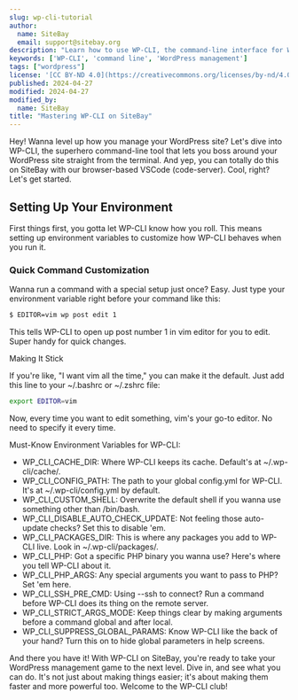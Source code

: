 ```yaml
---
slug: wp-cli-tutorial
author:
  name: SiteBay
  email: support@sitebay.org
description: "Learn how to use WP-CLI, the command-line interface for WordPress, to manage your SiteBay WordPress sites more efficiently."
keywords: ['WP-CLI', 'command line', 'WordPress management']
tags: ["wordpress"]
license: '[CC BY-ND 4.0](https://creativecommons.org/licenses/by-nd/4.0)'
published: 2024-04-27
modified: 2024-04-27
modified_by:
  name: SiteBay
title: "Mastering WP-CLI on SiteBay"
---
```


Hey! Wanna level up how you manage your WordPress site? Let's dive into WP-CLI, the superhero command-line tool that lets you boss around your WordPress site straight from the terminal. And yep, you can totally do this on SiteBay with our browser-based VSCode (code-server). Cool, right? Let's get started.

## Setting Up Your Environment
First things first, you gotta let WP-CLI know how you roll. This means setting up environment variables to customize how WP-CLI behaves when you run it.

### Quick Command Customization
Wanna run a command with a special setup just once? Easy. Just type your environment variable right before your command like this:

```bash
$ EDITOR=vim wp post edit 1
```

This tells WP-CLI to open up post number 1 in vim editor for you to edit. Super handy for quick changes.

Making It Stick

If you're like, "I want vim all the time," you can make it the default. Just add this line to your ~/.bashrc or ~/.zshrc file:

```bash
export EDITOR=vim
```


Now, every time you want to edit something, vim's your go-to editor. No need to specify it every time.

Must-Know Environment Variables for WP-CLI:
- WP_CLI_CACHE_DIR: Where WP-CLI keeps its cache. Default's at ~/.wp-cli/cache/.
- WP_CLI_CONFIG_PATH: The path to your global config.yml for WP-CLI. It's at ~/.wp-cli/config.yml by default.
- WP_CLI_CUSTOM_SHELL: Overwrite the default shell if you wanna use something other than /bin/bash.
- WP_CLI_DISABLE_AUTO_CHECK_UPDATE: Not feeling those auto-update checks? Set this to disable 'em.
- WP_CLI_PACKAGES_DIR: This is where any packages you add to WP-CLI live. Look in ~/.wp-cli/packages/.
- WP_CLI_PHP: Got a specific PHP binary you wanna use? Here's where you tell WP-CLI about it.
- WP_CLI_PHP_ARGS: Any special arguments you want to pass to PHP? Set 'em here.
- WP_CLI_SSH_PRE_CMD: Using --ssh to connect? Run a command before WP-CLI does its thing on the remote server.
- WP_CLI_STRICT_ARGS_MODE: Keep things clear by making arguments before a command global and after local.
- WP_CLI_SUPPRESS_GLOBAL_PARAMS: Know WP-CLI like the back of your hand? Turn this on to hide global parameters in help screens.

And there you have it! With WP-CLI on SiteBay, you're ready to take your WordPress management game to the next level. Dive in, and see what you can do. It's not just about making things easier; it's about making them faster and more powerful too. Welcome to the WP-CLI club!
